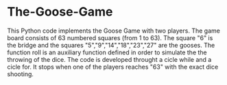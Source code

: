 # The-Goose-Game
This Python code implements the Goose Game with two players.
The game board consists of 63 numbered squares (from 1 to 63).
The square "6" is the bridge and the squares "5","9","14","18","23","27" are the gooses.
The function roll is an auxiliary function defined in order to simulate the the throwing of the dice.
The code is developed throught a cicle while and a cicle for. It stops when one of the players reaches "63" with the exact dice shooting.

